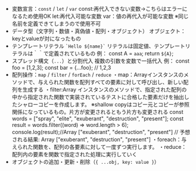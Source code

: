 - 変数宣言：`const` / `let` / `var`
const:再代入できない変数→こちらはエラーになるため使用OK
let:再代入可能な変数
var：値の再代入が可能な変数 ※同じ名前を定義できてしまうので使用不可
- データ型（文字列・数値・真偽値・配列・オブジェクト）
オブジェクト：keyとvalueが対になったもの
- テンプレートリテラル `` `Hello ${name}` ``
リテラルは固定値、テンプレートリテラルは｀｀で定義されているもの
例：
const A = `aaa`;
return `${A}`;
- スプレッド構文（`...`）と分割代入
複数の引数を変数で一括代入
例：
const foo = [1,2,3];
const bar = {...foo}; // 1,2,3
- 配列操作：`map` / `filter` / `forEach` / `reduce`
・map：Arrayインスタンスのメソッドで、与えられた関数を配列すべての要素に対して呼び出し、新しい配列を生成する
・filter:Array インスタンスのメソッドで、指定された配列の中から指定された関数で実装されているテストに合格した要素だけを抽出したシャローコピーを作成します。
 ※shallow copyはコピー元とコピーが参照関係になっているもの。片方が変更されるともう片方も変更される
const words = ["spray", "elite", "exuberant", "destruction", "present"];
const result = words.filter((word) => word.length > 6);
console.log(result);//Array ["exuberant", "destruction", "present"]
// 予想される結果: Array ["exuberant", "destruction", "present"]
・foreach：与えられた関数を、配列の各要素に対して一度ずつ実行します。
・reduce：配列内の要素を関数で指定された処理に実行していく
- オブジェクトの追加・更新・削除（`{ ...obj, key: value }`）
